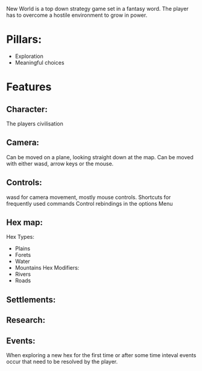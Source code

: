 New World is a top down strategy game set in a fantasy word. The player has to overcome a hostile environment to grow in power.

# Pillars:
- Exploration
- Meaningful choices

# Features
## Character:
The players civilisation
## Camera:
Can be moved on a plane, looking straight down at the map.
Can be moved with either wasd, arrow keys or the mouse.

## Controls:
wasd for camera movement, mostly mouse controls.
Shortcuts for frequently used commands
Control rebindings in the options Menu
## Hex map:
Hex Types:
- Plains
- Forets
- Water
- Mountains
Hex Modifiers:
- Rivers
- Roads
## Settlements:

## Research:

## Events:
When exploring a new hex for the first time or after some time inteval events occur that need to be resolved by the player.